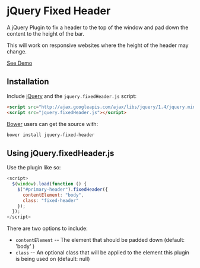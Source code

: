 # jQuery Fixed Header
A jQuery Plugin to fix a header to the top of the window and pad down the content to the height of the bar.

This will work on responsive websites where the height of the header may change.

[See Demo](http://drewrawitz.github.io/demo/jquery-fixed-header/)

## Installation

Include [jQuery](http://ajax.googleapis.com/ajax/libs/jquery/1.4/jquery.min.js) and the `jquery.fixedHeader.js` script:
```html
<script src="http://ajax.googleapis.com/ajax/libs/jquery/1.4/jquery.min.js"></script>
<script src="jquery.fixedHeader.js"></script>
```

[Bower](https://github.com/bower/bower) users can get the source with:

```sh
bower install jquery-fixed-header
```

## Using jQuery.fixedHeader.js
Use the plugin like so:

```js
<script>
  $(window).load(function () {
    $("#primary-header").fixedHeader({
      contentElement: "body",
      class: "fixed-header"
    });
  });
</script>
```
There are two options to include:

* `contentElement` -- The element that should be padded down (default: 'body' )
* `class` -- An optional class that will be applied to the element this plugin is being used on (default: null)

